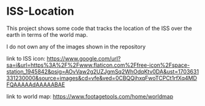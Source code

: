 # ISS-Location
This project shows some code that tracks the location of the ISS over the earth in terms of the world map.

I do not own any of the images shown in the repository

link to ISS icon: https://www.google.com/url?sa=i&url=https%3A%2F%2Fwww.flaticon.com%2Ffree-icon%2Fspace-station_1945842&psig=AOvVaw2g2UZJgmSq2WhOdqKtv0DA&ust=1703631331230000&source=images&cd=vfe&ved=0CBQQjhxqFwoTCPCt1rfXq4MDFQAAAAAdAAAAABAE

link to world map: https://www.footagetools.com/home/worldmap
